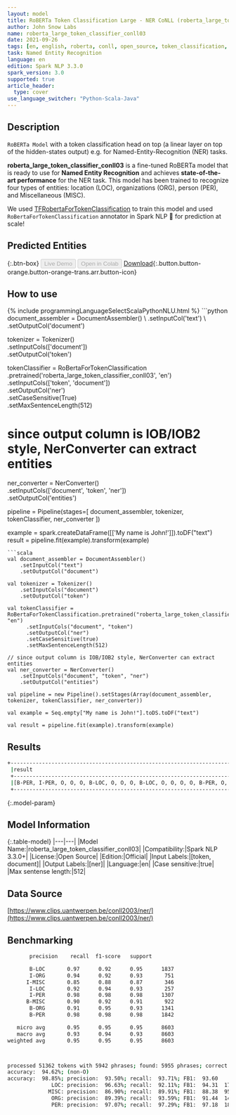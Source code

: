 ```yaml
---
layout: model
title: RoBERTa Token Classification Large - NER CoNLL (roberta_large_token_classifier_conll03)
author: John Snow Labs
name: roberta_large_token_classifier_conll03
date: 2021-09-26
tags: [en, english, roberta, conll, open_source, token_classification, ner]
task: Named Entity Recognition
language: en
edition: Spark NLP 3.3.0
spark_version: 3.0
supported: true
article_header:
  type: cover
use_language_switcher: "Python-Scala-Java"
---
```


## Description

`RoBERTa Model` with a token classification head on top (a linear layer on top of the hidden-states output) e.g. for Named-Entity-Recognition (NER) tasks.

**roberta_large_token_classifier_conll03** is a fine-tuned RoBERTa model that is ready to use for **Named Entity Recognition** and achieves **state-of-the-art performance** for the NER task. This model has been trained to recognize four types of entities: location (LOC), organizations (ORG), person (PER), and Miscellaneous (MISC). 

We used [TFRobertaForTokenClassification](https://huggingface.co/transformers/model_doc/roberta.html#tfrobertafortokenclassification) to train this model and used `RoBertaForTokenClassification` annotator in Spark NLP 🚀 for prediction at scale!

## Predicted Entities



{:.btn-box}
<button class="button button-orange" disabled>Live Demo</button>
<button class="button button-orange" disabled>Open in Colab</button>
[Download](https://s3.amazonaws.com/auxdata.johnsnowlabs.com/public/models/roberta_large_token_classifier_conll03_en_3.3.0_3.0_1632678024437.zip){:.button.button-orange.button-orange-trans.arr.button-icon}

## How to use



<div class="tabs-box" markdown="1">
{% include programmingLanguageSelectScalaPythonNLU.html %}
```python
document_assembler = DocumentAssembler() \
    .setInputCol('text') \
    .setOutputCol('document')

tokenizer = Tokenizer() \
    .setInputCols(['document']) \
    .setOutputCol('token')

tokenClassifier = RoBertaForTokenClassification \
      .pretrained('roberta_large_token_classifier_conll03', 'en') \
      .setInputCols(['token', 'document']) \
      .setOutputCol('ner') \
      .setCaseSensitive(True) \
      .setMaxSentenceLength(512)

# since output column is IOB/IOB2 style, NerConverter can extract entities
ner_converter = NerConverter() \
    .setInputCols(['document', 'token', 'ner']) \
    .setOutputCol('entities')

pipeline = Pipeline(stages=[
    document_assembler, 
    tokenizer,
    tokenClassifier,
    ner_converter
])

example = spark.createDataFrame([['My name is John!']]).toDF("text")
result = pipeline.fit(example).transform(example)
```
```scala
val document_assembler = DocumentAssembler() 
    .setInputCol("text") 
    .setOutputCol("document")

val tokenizer = Tokenizer() 
    .setInputCols("document") 
    .setOutputCol("token")

val tokenClassifier = RoBertaForTokenClassification.pretrained("roberta_large_token_classifier_conll03", "en")
      .setInputCols("document", "token")
      .setOutputCol("ner")
      .setCaseSensitive(true)
      .setMaxSentenceLength(512)

// since output column is IOB/IOB2 style, NerConverter can extract entities
val ner_converter = NerConverter() 
    .setInputCols("document", "token", "ner") 
    .setOutputCol("entities")

val pipeline = new Pipeline().setStages(Array(document_assembler, tokenizer, tokenClassifier, ner_converter))

val example = Seq.empty["My name is John!"].toDS.toDF("text")

val result = pipeline.fit(example).transform(example)
```
</div>

## Results

```bash
+------------------------------------------------------------------------------------+
 |result                                                                              |
 +------------------------------------------------------------------------------------+
 |[B-PER, I-PER, O, O, O, B-LOC, O, O, O, B-LOC, O, O, O, O, B-PER, O, O, O, O, B-LOC]|
 +------------------------------------------------------------------------------------+
```

{:.model-param}
## Model Information

{:.table-model}
|---|---|
|Model Name:|roberta_large_token_classifier_conll03|
|Compatibility:|Spark NLP 3.3.0+|
|License:|Open Source|
|Edition:|Official|
|Input Labels:|[token, document]|
|Output Labels:|[ner]|
|Language:|en|
|Case sensitive:|true|
|Max sentense length:|512|

## Data Source

[https://www.clips.uantwerpen.be/conll2003/ner/](https://www.clips.uantwerpen.be/conll2003/ner/)

## Benchmarking

```bash
       precision    recall  f1-score   support

       B-LOC       0.97      0.92      0.95      1837
       I-ORG       0.94      0.92      0.93       751
      I-MISC       0.85      0.88      0.87       346
       I-LOC       0.92      0.94      0.93       257
       I-PER       0.98      0.98      0.98      1307
      B-MISC       0.90      0.92      0.91       922
       B-ORG       0.91      0.95      0.93      1341
       B-PER       0.98      0.98      0.98      1842

   micro avg       0.95      0.95      0.95      8603
   macro avg       0.93      0.94      0.93      8603
weighted avg       0.95      0.95      0.95      8603



processed 51362 tokens with 5942 phrases; found: 5955 phrases; correct: 5568.
accuracy:  94.62%; (non-O)
accuracy:  98.85%; precision:  93.50%; recall:  93.71%; FB1:  93.60
              LOC: precision:  96.63%; recall:  92.11%; FB1:  94.31  1751
             MISC: precision:  86.90%; recall:  89.91%; FB1:  88.38  954
              ORG: precision:  89.39%; recall:  93.59%; FB1:  91.44  1404
              PER: precision:  97.07%; recall:  97.29%; FB1:  97.18  1846
```